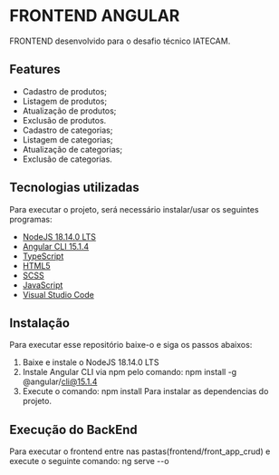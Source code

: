 # FRONTEND ANGULAR
FRONTEND desenvolvido para o desafio técnico IATECAM.

## Features
- Cadastro de produtos;
- Listagem de produtos;
- Atualização de produtos;
- Exclusão de produtos.
- Cadastro de categorias;
- Listagem de categorias;
- Atualização de categorias;
- Exclusão de categorias.

## Tecnologias utilizadas
Para executar o projeto, será necessário instalar/usar os seguintes programas:
* [NodeJS 18.14.0 LTS](https://nodejs.org/en/)
* [Angular CLI 15.1.4](https://angular.io/cli)
* [TypeScript](https://www.typescriptlang.org)
* [HTML5](https://www.w3schools.com/html/html_intro.asp)
* [SCSS](https://sass-lang.com/documentation/syntax)
* [JavaScript](https://www.javascript.com)
* [Visual Studio Code](https://code.visualstudio.com/download)

## Instalação 
Para executar esse repositório baixe-o e siga os passos abaixos:
1. Baixe e instale o NodeJS 18.14.0 LTS
2. Instale Angular CLI via npm pelo comando: npm install -g @angular/cli@15.1.4
3. Execute o comando: npm install 
    Para instalar as dependencias do projeto.

## Execução do BackEnd
Para executar o frontend entre nas pastas(frontend/front_app_crud) e execute o seguinte comando: ng serve --o
